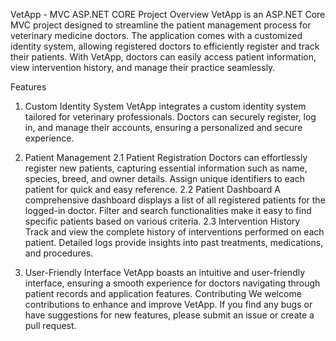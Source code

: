 VetApp - MVC ASP.NET CORE Project
Overview
VetApp is an ASP.NET Core MVC project designed to streamline the patient management process for veterinary medicine doctors. The application comes with a customized identity system, allowing registered doctors to efficiently register and track their patients. With VetApp, doctors can easily access patient information, view intervention history, and manage their practice seamlessly.

Features
1. Custom Identity System
VetApp integrates a custom identity system tailored for veterinary professionals. Doctors can securely register, log in, and manage their accounts, ensuring a personalized and secure experience.

2. Patient Management
2.1 Patient Registration
Doctors can effortlessly register new patients, capturing essential information such as name, species, breed, and owner details.
Assign unique identifiers to each patient for quick and easy reference.
2.2 Patient Dashboard
A comprehensive dashboard displays a list of all registered patients for the logged-in doctor.
Filter and search functionalities make it easy to find specific patients based on various criteria.
2.3 Intervention History
Track and view the complete history of interventions performed on each patient.
Detailed logs provide insights into past treatments, medications, and procedures.
3. User-Friendly Interface
VetApp boasts an intuitive and user-friendly interface, ensuring a smooth experience for doctors navigating through patient records and application features.
Contributing
We welcome contributions to enhance and improve VetApp. If you find any bugs or have suggestions for new features, please submit an issue or create a pull request.
